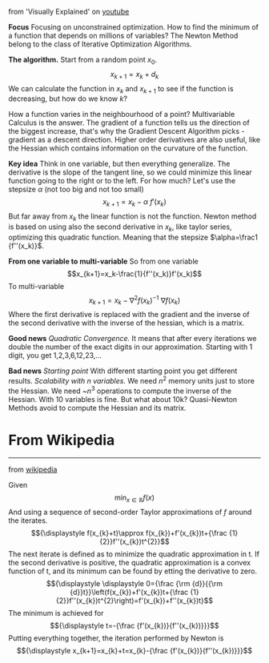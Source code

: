 from 'Visually Explained' on [youtube](https://youtu.be/W7S94pq5Xuo?si=73TWt1LsX74cKrlh)

**Focus**
Focusing on unconstrained optimization.
How to find the minimum of a function that depends on millions of variables?
The Newton Method belong to the class of Iterative Optimization Algorithms.

**The algorithm.**
Start from a random point $x_0$.
$$x_{k+1}=x_k+d_k$$
We can calculate the function in $x_k$ and $x_{k+1}$ to see if the function is decreasing, but how do we know $k$?

How a function varies in the neighbourhood of a point? Multivariable Calculus is the answer.
The gradient of a function tells us the direction of the biggest increase, that's why the Gradient Descent Algorithm picks -gradient as a descent direction.
Higher order derivatives are also useful, like the Hessian which contains information on the curvature of the function.

**Key idea**
Think in one variable, but then everything generalize.
The derivative is the slope of the tangent line, so we could minimize this linear function going to the right or to the left.
For how much? Let's use the stepsize $\alpha$ (not too big and not too small)
$$x_{k+1}=x_k-\alpha \ f'(x_k)$$
But far away from $x_k$ the linear function is not the function.
Newton method is based on using also the second derivative in $x_k$, like taylor series, optimizing this quadratic function.
Meaning that the stepsize $\alpha=\frac1 {f''(x_k)}$.

**From one variable to multi-variable**
So from one variable
$$x_{k+1}=x_k-\frac{1}{f''(x_k)}f'(x_k)$$
To multi-variable
$$x_{k+1}=x_k-\nabla^2f(x_k)^{-1}\ \nabla f(x_k)$$
Where the first derivative is replaced with the gradient and the inverse of the second derivative with the inverse of the hessian, which is a matrix.

**Good news**
*Quadratic Convergence.*
It means that after every iterations we double the number of the exact digits in our approximation.
Starting with 1 digit, you get 1,2,3,6,12,23,...

**Bad news**
*Starting point*
With different starting point you get different results.
*Scalability with $n$ variables.*
We need $n^2$ memory units just to store the Hessian.
We need ~$n^3$ operations to compute the inverse of the Hessian.
With 10 variables is fine. But what about 10k?
Quasi-Newton Methods avoid to compute the Hessian and its matrix.


# From Wikipedia
---
from [wikipedia](https://en.wikipedia.org/wiki/Newton%27s_method_in_optimization)


Given
$${\displaystyle \min _{x\in \mathbb {R} }f(x)}$$
And using a sequence of second-order Taylor approximations of $f$ around the iterates.
$${\displaystyle f(x_{k}+t)\approx f(x_{k})+f'(x_{k})t+{\frac {1}{2}}f''(x_{k})t^{2}}$$
The next iterate is defined as to minimize the quadratic approximation in t. If the second derivative is positive, the quadratic approximation is a convex function of t, and its minimum can be found by etting the derivative to zero.
$${\displaystyle \displaystyle 0={\frac {\rm {d}}{{\rm {d}}t}}\left(f(x_{k})+f'(x_{k})t+{\frac {1}{2}}f''(x_{k})t^{2}\right)=f'(x_{k})+f''(x_{k})t}$$
The minimum is achieved for
$${\displaystyle t=-{\frac {f'(x_{k})}{f''(x_{k})}}}$$
Putting everything together, the iteration performed by Newton is
$${\displaystyle x_{k+1}=x_{k}+t=x_{k}-{\frac {f'(x_{k})}{f''(x_{k})}}}$$

